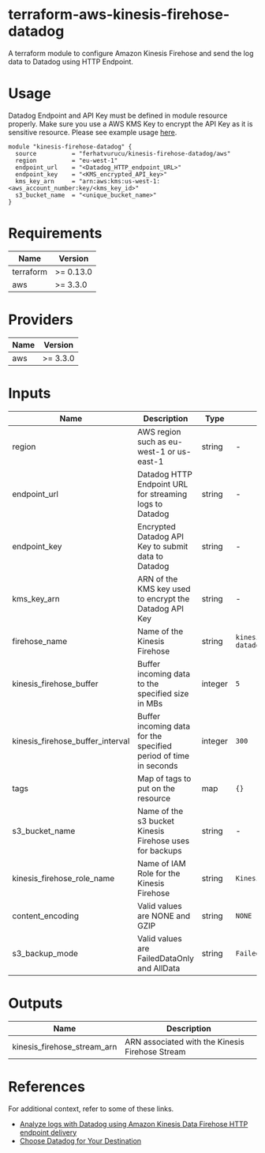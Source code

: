 # terraform-aws-kinesis-firehose-datadog

A terraform module to configure Amazon Kinesis Firehose and send the log data to Datadog using HTTP Endpoint.

# Usage

Datadog Endpoint and API Key must be defined in module resource properly. Make sure you use a AWS KMS Key to encrypt the API Key as it is sensitive resource. Please see example usage [here](https://registry.terraform.io/providers/hashicorp/aws/latest/docs/data-sources/kms_secrets#example-usage).

```hcl
module "kinesis-firehose-datadog" {
  source          = "ferhatvurucu/kinesis-firehose-datadog/aws"
  region          = "eu-west-1"
  endpoint_url    = "<Datadog_HTTP_endpoint_URL>"
  endpoint_key    = "<KMS_encrypted_API_key>"
  kms_key_arn     = "arn:aws:kms:us-west-1:<aws_account_number:key/<kms_key_id>"
  s3_bucket_name  = "<unique_bucket_name>"
}
```

# Requirements

Name      | Version
-----     | --------
terraform | >= 0.13.0
aws       | >= 3.3.0

# Providers

Name  | Version
----- | --------
aws   | >= 3.3.0

# Inputs

Name      | Description | Type | Default | Required
-----     | --------    | ---- | ----    | --------
region    | AWS region such as eu-west-1 or us-east-1  |  string    |   -      | yes
endpoint_url    | Datadog HTTP Endpoint URL for streaming logs to Datadog  |  string    |   -      | yes
endpoint_key    | Encrypted Datadog API Key to submit data to Datadog  |  string    |   -      | yes
kms_key_arn    | ARN of the KMS key used to encrypt the Datadog API Key  |  string    |   -      | yes
firehose_name    | Name of the Kinesis Firehose  |  string    |   ```kinesis-firehose-to-datadog```     | no
kinesis_firehose_buffer    | Buffer incoming data to the specified size in MBs  |  integer    |   ```5```     | no
kinesis_firehose_buffer_interval    | Buffer incoming data for the specified period of time in seconds  |  integer    |   ```300```     | no
tags   | Map of tags to put on the resource  |  map    |   ```{}```     | no
s3_bucket_name   | Name of the s3 bucket Kinesis Firehose uses for backups  |  string    |   -     | yes
kinesis_firehose_role_name   | Name of IAM Role for the Kinesis Firehose  |  string    |   ```KinesisFirehoseDatadogRole```     | no
content_encoding   | Valid values are NONE and GZIP  |  string    |   ```NONE```     | no
s3_backup_mode   | Valid values are FailedDataOnly and AllData  |  string    |   ```FailedDataOnly```     | no

# Outputs

Name      | Description 
-----     | --------    
kinesis_firehose_stream_arn    | ARN associated with the Kinesis Firehose Stream

# References

For additional context, refer to some of these links.

- [Analyze logs with Datadog using Amazon Kinesis Data Firehose HTTP endpoint delivery](https://aws.amazon.com/blogs/big-data/analyze-logs-with-datadog-using-amazon-kinesis-data-firehose-http-endpoint-delivery/)
- [Choose Datadog for Your Destination](https://docs.aws.amazon.com/firehose/latest/dev/create-destination.html#create-destination-datadog)
